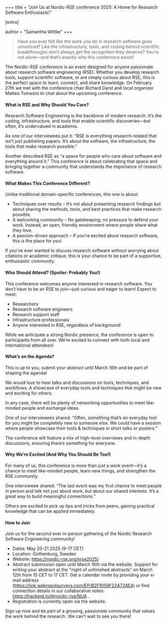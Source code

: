 +++ title = "Join Us at Nordic-RSE conference 2025: A Home for Research Software Enthusiasts!"

[extra]

author = "Samantha Wittke" +++

> Have you ever felt like the work you do in research software goes unnoticed? Like the infrastructure, tools, and coding behind scientific breakthroughs don’t always get the recognition they deserve? You’re not alone—and that’s exactly why this conference exists!

The Nordic-RSE conference is an event designed for anyone passionate about research software engineering (RSE). Whether you develop research tools, support scientific software, or are simply curious about RSE, this is the perfect space to learn, connect, and share knowledge. On February 27th we met with the conference chair Richard Darst and local organizer Matteo Tomasini to chat about the upcoming conference.  

#### What is RSE and Why Should You Care?

Research Software Engineering is the backbone of modern research. It’s the coding, infrastructure, and tools that enable scientific discoveries—but often, it’s undervalued in academia.

As one of our interviewees put it: “RSE is everything research-related that isn’t just publishing papers. It’s about the software, the infrastructure, the tools that make research possible.”

Another described RSE as “a space for people who care about software and everything around it.” This conference is about celebrating that space and bringing together a community that understands the importance of research software.

#### What Makes This Conference Different?

Unlike traditional domain-specific conferences, this one is about:

- Techniques over results – It’s not about presenting research findings but about sharing the methods, tools, and best practices that make research possible.
- A welcoming community – No gatekeeping, no pressure to defend your work. Instead, an open, friendly environment where people share what they love.
- A passion-driven approach – If you’re excited about research software, this is the place for you!

If you’ve ever wanted to discuss research software without worrying about citations or academic critique, this is your chance to be part of a supportive, enthusiastic community.

#### Who Should Attend? (Spoiler: Probably You!)

This conference welcomes anyone interested in research software. You don’t have to be an RSE to join—just curious and eager to learn! Expect to meet:

- Researchers
- Research software engineers
- Research support staff
- Infrastructure professionals
- Anyone interested in RSE, regardless of background!

While we anticipate a strong Nordic presence, the conference is open to participants from all over. We’re excited to connect with both local and international attendees!

#### What’s on the Agenda?

This is up to you, submit your abstract until March 16th and be part of shaping the agenda!

We would love to hear talks and discussions on tools, techniques, and workflows; A showcase of everyday tools and techniques that might be new and exciting for others.

In any case, there will be plenty of networking opportunities to meet like-minded people and exchange ideas.

One of our interviewees shared: “Often, something that’s an everyday tool for you might be completely new to someone else. We could have a session where people showcase their tools & techniques in short talks or posters.”

The conference will feature a mix of high-level overviews and in-depth discussions, ensuring there’s something for everyone.

#### Why We’re Excited (And Why You Should Be Too!)

For many of us, this conference is more than just a work event—it’s a chance to meet like-minded people, learn new things, and strengthen the RSE community.

One interviewee shared: “The last event was my first chance to meet people in person and talk not just about work, but about our shared interests. It’s a great way to build meaningful connections.”

Others are excited to pick up tips and tricks from peers, gaining practical knowledge that can be applied immediately.

#### How to Join

Join us for the second ever in-person gathering of the Nordic Research Software Engineering community!

- Dates: May 20-21 2025 (9-17 CET)
- Location: Gothenburg, Sweden
- Website: https://nordic-rse.org/nrse2025/
- Abstract submission open until March 16th via the website. Support for writing your abstract at the "night of unfinished abstracts" on March 12th from 15 CET to 17 CET. Get a calendar invite by providing your e-mail address (https://link.webropolsurveys.com/EP/B2F9159F22A724E4) or find connection details in our collaborative notes: https://hackmd.io/@nordic-rse/NUA .
- Registration is currently open via the website. 

Sign up now and be part of a growing, passionate community that values the work behind the research. We can’t wait to see you there!

